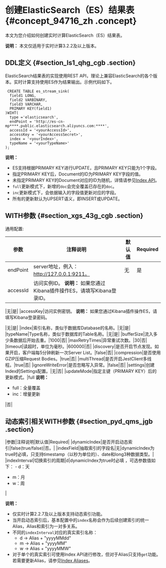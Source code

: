 # 创建ElasticSearch（ES）结果表 {#concept_94716_zh .concept}

本文为您介绍如何创建实时计算ElasticSearch（ES）结果表。

**说明：** 本文仅适用于实时计算3.2.2及以上版本。

## DDL定义 {#section_ls1_qhg_cgb .section}

ElasticSearch结果表的实现使用REST API，理论上兼容ElasticSearch的各个版本。实时计算支持使用ES作为结果输出。示例代码如下。

``` {#codeblock_n9q_a2n_3j8 .language-sql}
 CREATE TABLE es_stream_sink(
  field1 LONG,
  field2 VARBINARY,
  field3 VARCHAR,
  PRIMARY KEY(field1)
)WIHT(
  type ='elasticsearch',
  endPoint = 'http://es-cn-mp****.public.elasticsearch.aliyuncs.com:****',
  accessId = '<yourAccessId>',
  accessKey = '<yourAccessSecret>',
  index = '<yourIndex>',
  typeName = '<yourTypeName>'
);
```

**说明：** 

-   ES支持根据PRIMARY KEY进行UPDATE，且PRIMARY KEY只能为1个字段。
-   指定PRIMARY KEY后，Document的ID为PRIMARY KEY字段的值。
-   未指定PRIMARY KEY的Document对应的ID为随机，详情请参见[Index API](https://www.elastic.co/guide/en/elasticsearch/reference/current/docs-index_.html)。
-   `full`更新模式下，新增的`doc`会完全覆盖已存在的`doc`。
-   `inc`更新模式下，会依据输入的字段值更新对应的字段。
-   所有的更新默认为UPSERT语义，即INSERT或UPDATE。

## WITH参数 {#section_xgs_43g_cgb .section}

通用配置:

|参数|注释说明|默认值|Required|
|--|----|---|--------|
|endPoint|server地址，例入：http://127.0.0.1:9211。|无|是|
|accessId|访问实例ID。 **说明：** 如果您通过Kibana插件操作ES，请填写Kibana登录ID。

 |无|是|
|accessKey|访问实例密钥。 **说明：** 如果您通过Kibana插件操作ES，请填写Kibana登录密码。

 |无|是|
|index|索引名称，类似于数据库Database的名称。|无|是|
|typeName|Type名称，类似于数据库的Table名称。|无|是|
|bufferSize|流入多少条数据后开始去重。|1000|否|
|maxRetryTimes|异常重试次数。|30|否|
|timeout|读超时，单位为毫秒。|600000|否|
|discovery|是否开启节点发现。如果开启，客户端每5分钟刷新一次Server List。|false|否|
|compression|是否使用GZIP压缩Request Bodies。|true|否|
|multiThread|是否开启JestClient多线程。|true|否|
|ignoreWriteError|是否忽略写入异常。|false|否|
|settings|创建Index的Settings配置。|无|否|
|updateMode|指定主键（PRIMARY KEY）后的更新模式。|full **说明：** 

-   full：全量覆盖
-   inc：增量更新

 |否|

## 动态索引相关WITH参数 {#section_pyd_qms_jgb .section}

|参数|注释说明|默认值|Required|
|dynamicIndex|是否开启动态索引|false\(true/false\)|否。|
|indexField|抽取索引的字段名|无|dynamicIndex为true时必填，只支持timestamp（以秒为单位的）、date和long3种数据类型。|
|indexInterval|切换索引的周期|d|dynamicIndex为true时必填 ，可选参数值如下： -   d：天
-   m：月
-   w：周

 |

**说明：** 

-   仅实时计算2.2.7及以上版本支持动态索引功能。
-   当开启动态索引后，基本配置中的`index`名称会作为后续创建索引的统一Alias，Alias和索引为一对多关系。
-   不同的`indexInterval`对应的真实索引名称：
    -   d -\> Alias + "yyyyMMdd"
    -   m -\> Alias + "yyyyMM"
    -   w -\> Alias + "yyyyMMW"
-   对于单个的真实索引可使用Index API进行修改，但对于Alias只支持`get`功能。若需要更新Alias，请参见[Index Aliases](https://www.elastic.co/guide/en/elasticsearch/reference/current/indices-aliases.html)。

